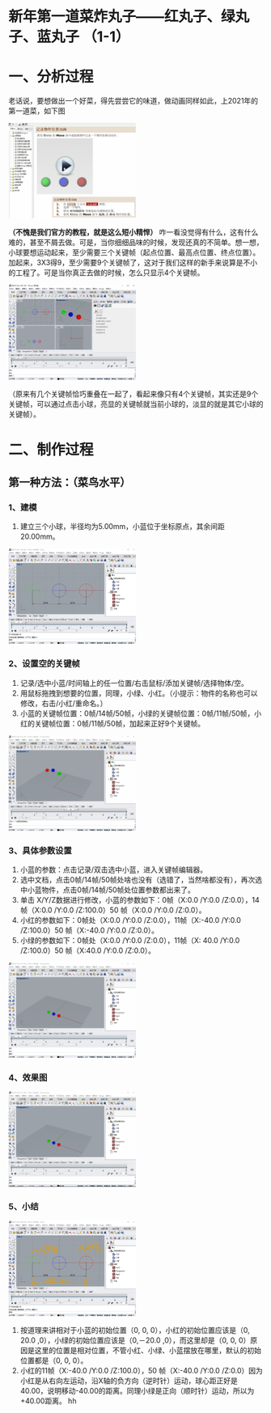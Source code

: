  
# 新年第一道菜炸丸子——红丸子、绿丸子、蓝丸子 （1-1）

# 一、分析过程
老话说，要想做出一个好菜，得先尝尝它的味道，做动画同样如此，上2021年的第一道菜，如下图

<img src="https://github.com/pzhlei/Bongo2.0/blob/main/tutorial/image/01/01.gif" width="50%" />
 
**（不愧是我们官方的教程，就是这么短小精悍）**
咋一看没觉得有什么，这有什么难的，甚至不屑去做。可是，当你细细品味的时候，发现还真的不简单。想一想，小球要想运动起来，至少需要三个关键帧（起点位置、最高点位置、终点位置）。加起来，3X3得9，至少需要9个关键帧了，这对于我们这样的新手来说算是不小的工程了。可是当你真正去做的时候，怎么只显示4个关键帧。
  
<img src="https://github.com/pzhlei/Bongo2.0/blob/main/tutorial/image/01/02.gif" width="50%" />

（原来有几个关键帧恰巧重叠在一起了，看起来像只有4个关键帧，其实还是9个关键帧，可以通过点击小球，亮显的关键帧就当前小球的，淡显的就是其它小球的关键帧）。


# 二、制作过程

## 第一种方法：（菜鸟水平） 
### 1、建模
1) 建立三个小球，半径均为5.00mm，小蓝位于坐标原点，其余间距20.00mm。

<img src="https://github.com/pzhlei/Bongo2.0/blob/main/tutorial/image/01/03.png" width="50%" />

### 2、设置空的关键帧
1) 记录/选中小蓝/时间轴上的任一位置/右击鼠标/添加关键帧/选择物体/空。
2) 用鼠标拖拽到想要的位置，同理，小绿、小红。（小提示：物件的名称也可以修改，右击/小红/重命名。）
3) 小蓝的关键帧位置：0帧/14帧/50帧，小绿的关键帧位置：0帧/11帧/50帧，小红的关键帧位置：0帧/11帧/50帧，加起来正好9个关键帧。

<img src="https://github.com/pzhlei/Bongo2.0/blob/main/tutorial/image/01/04.gif" width="50%" />

### 3、具体参数设置
1) 小蓝的参数：点击记录/双击选中小蓝，进入关键帧编辑器。
2) 选中文档，点击0帧/14帧/50帧处啥也没有（选错了，当然啥都没有），再次选中小蓝物件，点击0帧/14帧/50帧处位置参数都出来了。
3) 单击 X/Y/Z数据进行修改，小蓝的参数如下：0帧（X:0.0 /Y:0.0 /Z:0.0），14帧（X:0.0 /Y:0.0 /Z:100.0）50 帧（X:0.0 /Y:0.0 /Z:0.0）。
4) 小红的参数如下：0帧处（X:0.0 /Y:0.0 /Z:0.0），11帧（X:-40.0 /Y:0.0 /Z:100.0）50 帧（X:-40.0 /Y:0.0 /Z:0.0）。
5) 小绿的参数如下：0帧处（X:0.0 /Y:0.0 /Z:0.0），11帧（X: 40.0 /Y:0.0 /Z:100.0）50 帧（X:40.0 /Y:0.0 /Z:0.0）。

<img src="https://github.com/pzhlei/Bongo2.0/blob/main/tutorial/image/01/05.gif" width="50%" />
 
### 4、效果图

<img src="https://github.com/pzhlei/Bongo2.0/blob/main/tutorial/image/01/06.gif" width="50%" />

### 5、小结

<img src="https://github.com/pzhlei/Bongo2.0/blob/main/tutorial/image/01/07.png" width="50%" />

1) 按道理来讲相对于小蓝的初始位置（0, 0, 0），小红的初始位置应该是（0, 20.0 ,0），小绿的初始位置应该是（0,－20.0 ,0），而这里却是（0, 0, 0）原因是这里的位置是相对位置，不管小红、小绿、小蓝摆放在哪里，默认的初始位置都是（0, 0, 0）。
2) 小红的11帧（X:-40.0 /Y:0.0 /Z:100.0），50 帧（X:-40.0 /Y:0.0 /Z:0.0）因为小红是从右向左运动，沿X轴的负方向（逆时针）运动，球心距正好是40.00，说明移动-40.00的距离。同理小绿是正向（顺时针）运动，所以为+40.00距离。
hh
